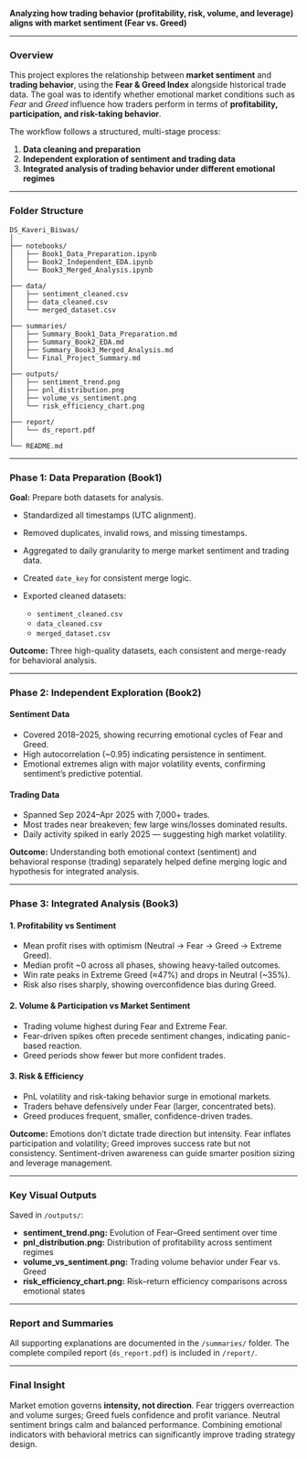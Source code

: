 **Analyzing how trading behavior (profitability, risk, volume, and leverage) aligns with market sentiment (Fear vs. Greed)**

---

### Overview

This project explores the relationship between **market sentiment** and **trading behavior**, using the **Fear & Greed Index** alongside historical trade data.
The goal was to identify whether emotional market conditions such as *Fear* and *Greed* influence how traders perform in terms of **profitability, participation, and risk-taking behavior**.

The workflow follows a structured, multi-stage process:

1. **Data cleaning and preparation**
2. **Independent exploration of sentiment and trading data**
3. **Integrated analysis of trading behavior under different emotional regimes**

---

### Folder Structure

```
DS_Kaveri_Biswas/
│
├── notebooks/
│   ├── Book1_Data_Preparation.ipynb
│   ├── Book2_Independent_EDA.ipynb
│   └── Book3_Merged_Analysis.ipynb
│
├── data/
│   ├── sentiment_cleaned.csv
│   ├── data_cleaned.csv
│   └── merged_dataset.csv
│
├── summaries/
│   ├── Summary_Book1_Data_Preparation.md
│   ├── Summary_Book2_EDA.md
│   ├── Summary_Book3_Merged_Analysis.md
│   └── Final_Project_Summary.md
│
├── outputs/
│   ├── sentiment_trend.png
│   ├── pnl_distribution.png
│   ├── volume_vs_sentiment.png
│   └── risk_efficiency_chart.png
│
├── report/
│   └── ds_report.pdf
│
└── README.md
```

---

### Phase 1: Data Preparation (Book1)

**Goal:** Prepare both datasets for analysis.

* Standardized all timestamps (UTC alignment).
* Removed duplicates, invalid rows, and missing timestamps.
* Aggregated to daily granularity to merge market sentiment and trading data.
* Created `date_key` for consistent merge logic.
* Exported cleaned datasets:

  * `sentiment_cleaned.csv`
  * `data_cleaned.csv`
  * `merged_dataset.csv`

**Outcome:**
Three high-quality datasets, each consistent and merge-ready for behavioral analysis.

---

### Phase 2: Independent Exploration (Book2)

#### Sentiment Data

* Covered 2018–2025, showing recurring emotional cycles of Fear and Greed.
* High autocorrelation (~0.95) indicating persistence in sentiment.
* Emotional extremes align with major volatility events, confirming sentiment’s predictive potential.

#### Trading Data

* Spanned Sep 2024–Apr 2025 with 7,000+ trades.
* Most trades near breakeven; few large wins/losses dominated results.
* Daily activity spiked in early 2025 — suggesting high market volatility.

**Outcome:**
Understanding both emotional context (sentiment) and behavioral response (trading) separately helped define merging logic and hypothesis for integrated analysis.

---

### Phase 3: Integrated Analysis (Book3)

#### 1. Profitability vs Sentiment

* Mean profit rises with optimism (Neutral → Fear → Greed → Extreme Greed).
* Median profit ~0 across all phases, showing heavy-tailed outcomes.
* Win rate peaks in Extreme Greed (≈47%) and drops in Neutral (~35%).
* Risk also rises sharply, showing overconfidence bias during Greed.

#### 2. Volume & Participation vs Market Sentiment

* Trading volume highest during Fear and Extreme Fear.
* Fear-driven spikes often precede sentiment changes, indicating panic-based reaction.
* Greed periods show fewer but more confident trades.

#### 3. Risk & Efficiency

* PnL volatility and risk-taking behavior surge in emotional markets.
* Traders behave defensively under Fear (larger, concentrated bets).
* Greed produces frequent, smaller, confidence-driven trades.

**Outcome:**
Emotions don’t dictate trade direction but intensity.
Fear inflates participation and volatility; Greed improves success rate but not consistency.
Sentiment-driven awareness can guide smarter position sizing and leverage management.

---

### Key Visual Outputs

Saved in `/outputs/`:

* **sentiment_trend.png:** Evolution of Fear–Greed sentiment over time
* **pnl_distribution.png:** Distribution of profitability across sentiment regimes
* **volume_vs_sentiment.png:** Trading volume behavior under Fear vs. Greed
* **risk_efficiency_chart.png:** Risk–return efficiency comparisons across emotional states

---

### Report and Summaries

All supporting explanations are documented in the `/summaries/` folder.
The complete compiled report (`ds_report.pdf`) is included in `/report/`.

---

### Final Insight

Market emotion governs **intensity, not direction**.
Fear triggers overreaction and volume surges; Greed fuels confidence and profit variance.
Neutral sentiment brings calm and balanced performance.
Combining emotional indicators with behavioral metrics can significantly improve trading strategy design.

